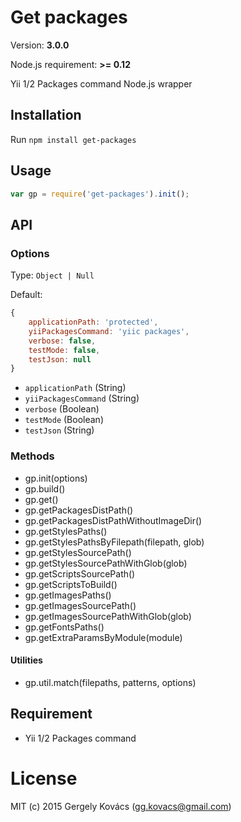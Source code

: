 # Get packages
Version: **3.0.0**

Node.js requirement: **>= 0.12**

Yii 1/2 Packages command Node.js wrapper

## Installation

Run `npm install get-packages`

## Usage
```javascript
var gp = require('get-packages').init();
```

## API

### Options

Type: `Object | Null`

Default:
```js
{
    applicationPath: 'protected',
    yiiPackagesCommand: 'yiic packages',
    verbose: false,
    testMode: false,
    testJson: null
}
```

- `applicationPath` (String)
- `yiiPackagesCommand` (String)
- `verbose` (Boolean)
- `testMode` (Boolean)
- `testJson` (String)

### Methods

- gp.init(options)
- gp.build()
- gp.get()
- gp.getPackagesDistPath()
- gp.getPackagesDistPathWithoutImageDir()
- gp.getStylesPaths()
- gp.getStylesPathsByFilepath(filepath, glob)
- gp.getStylesSourcePath()
- gp.getStylesSourcePathWithGlob(glob)
- gp.getScriptsSourcePath()
- gp.getScriptsToBuild()
- gp.getImagesPaths()
- gp.getImagesSourcePath()
- gp.getImagesSourcePathWithGlob(glob)
- gp.getFontsPaths()
- gp.getExtraParamsByModule(module)

#### Utilities
* gp.util.match(filepaths, patterns, options)

## Requirement
* Yii 1/2 Packages command

# License
MIT (c) 2015 Gergely Kovács (gg.kovacs@gmail.com)
